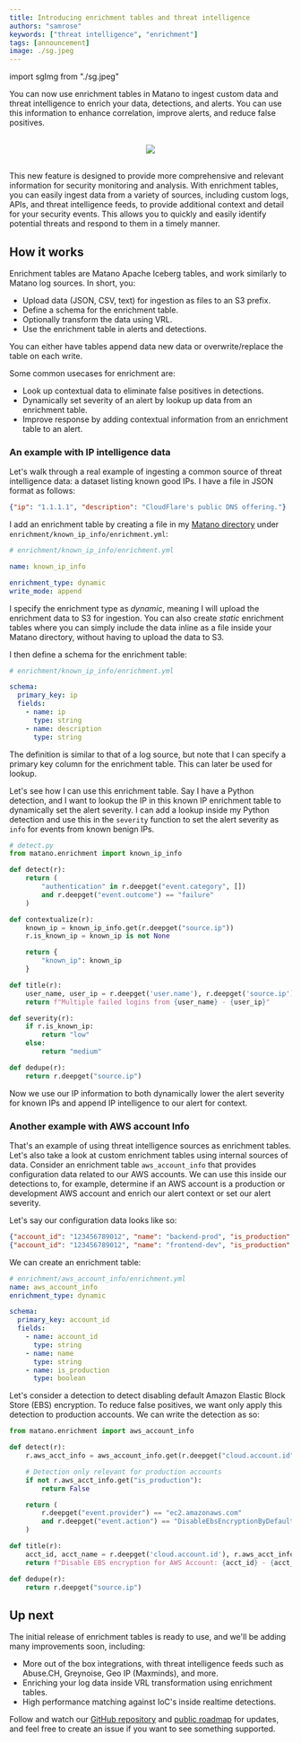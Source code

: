 ```yaml
---
title: Introducing enrichment tables and threat intelligence
authors: "samrose"
keywords: ["threat intelligence", "enrichment"]
tags: [announcement]
image: ./sg.jpeg
---
```


import sgImg from "./sg.jpeg"

You can now use enrichment tables in Matano to ingest custom data and threat intelligence to enrich your data, detections, and alerts. You can use this information to enhance correlation, improve alerts, and reduce false positives.

<br/>

<div align="center">
    <img className="mtn-blog-sq-img" src={sgImg}/>
</div>

<!--truncate-->

<br/>

This new feature is designed to provide more comprehensive and relevant information for security monitoring and analysis. With enrichment tables, you can easily ingest data from a variety of sources, including custom logs, APIs, and threat intelligence feeds, to provide additional context and detail for your security events. This allows you to quickly and easily identify potential threats and respond to them in a timely manner.


## How it works

Enrichment tables are Matano Apache Iceberg tables, and work similarly to Matano log sources. In short, you:

- Upload data (JSON, CSV, text) for ingestion as files to an S3 prefix.
- Define a schema for the enrichment table.
- Optionally transform the data using VRL.
- Use the enrichment table in alerts and detections.

You can either have tables append data new data or overwrite/replace the table on each write.

Some common usecases for enrichment are:

- Look up contextual data to eliminate false positives in detections.
- Dynamically set severity of an alert by lookup up data from an enrichment table.
- Improve response by adding contextual information from an enrichment table to an alert.

### An example with IP intelligence data

Let's walk through a real example of ingesting a common source of threat intelligence data: a dataset listing known good IPs. I have a file in JSON format as follows:

```json
{"ip": "1.1.1.1", "description": "CloudFlare's public DNS offering."}
```

I add an enrichment table by creating a file in my [Matano directory](/docs/matano-directory) under `enrichment/known_ip_info/enrichment.yml`:

```yml
# enrichment/known_ip_info/enrichment.yml

name: known_ip_info

enrichment_type: dynamic
write_mode: append
```

I specify the enrichment type as *dynamic*, meaning I will upload the enrichment data to S3 for ingestion. You can also create *static* enrichment tables where you can simply include the data inline as a file inside your Matano directory, without having to upload the data to S3.

I then define a schema for the enrichment table:

```yml
# enrichment/known_ip_info/enrichment.yml

schema:
  primary_key: ip
  fields:
    - name: ip
      type: string
    - name: description
      type: string
```

The definition is similar to that of a log source, but note that I can specify a primary key column for the enrichment table. This can later be used for lookup.

Let's see how I can use this enrichment table. Say I have a Python detection, and I want to lookup the IP in this known IP enrichment table to dynamically set the alert severity. I can add a lookup inside my Python detection and use this in the `severity` function to set the alert severity as `info` for events from known benign IPs.

```python
# detect.py
from matano.enrichment import known_ip_info

def detect(r):
    return (
        "authentication" in r.deepget("event.category", [])
        and r.deepget("event.outcome") == "failure"
    )

def contextualize(r):
    known_ip = known_ip_info.get(r.deepget("source.ip"))
    r.is_known_ip = known_ip is not None

    return {
        "known_ip": known_ip
    }

def title(r):
    user_name, user_ip = r.deepget('user.name'), r.deepget('source.ip')
    return f"Multiple failed logins from {user_name} - {user_ip}"

def severity(r):
    if r.is_known_ip:
        return "low"
    else:
        return "medium"

def dedupe(r):
    return r.deepget("source.ip")
```

Now we use our IP information to both dynamically lower the alert severity for known IPs and append IP intelligence to our alert for context.


### Another example with AWS account Info

That's an example of using threat intelligence sources as enrichment tables. Let's also take a look at custom enrichment tables using internal sources of data. Consider an enrichment table `aws_account_info` that provides configuration data related to our AWS accounts. We can use this inside our detections to, for example, determine if an AWS account is a production or development AWS account and enrich our alert context or set our alert severity.

Let's say our configuration data looks like so:

```json
{"account_id": "123456789012", "name": "backend-prod", "is_production": true}
{"account_id": "123456789012", "name": "frontend-dev", "is_production": false}
```

We can create an enrichment table:

```yml
# enrichment/aws_account_info/enrichment.yml
name: aws_account_info
enrichment_type: dynamic

schema:
  primary_key: account_id
  fields:
    - name: account_id
      type: string
    - name: name
      type: string
    - name: is_production
      type: boolean
```

Let's consider a detection to detect disabling default Amazon Elastic Block Store (EBS) encryption. To reduce false positives, we want only apply this detection to production accounts. We can write the detection as so:

```python
from matano.enrichment import aws_account_info

def detect(r):
    r.aws_acct_info = aws_account_info.get(r.deepget("cloud.account.id"))

    # Detection only relevant for production accounts
    if not r.aws_acct_info.get("is_production"):
        return False

    return (
        r.deepget("event.provider") == "ec2.amazonaws.com"
        and r.deepget("event.action") == "DisableEbsEncryptionByDefault"
    )

def title(r):
    acct_id, acct_name = r.deepget('cloud.account.id'), r.aws_acct_info.get("name")
    return f"Disable EBS encryption for AWS Account: {acct_id} - {acct_name}"

def dedupe(r):
    return r.deepget("source.ip")
```

## Up next

The initial release of enrichment tables is ready to use, and we'll be adding many improvements soon, including:

- More out of the box integrations, with threat intelligence feeds such as Abuse.CH, Greynoise, Geo IP (Maxminds), and more.
- Enriching your log data inside VRL transformation using enrichment tables.
- High performance matching against IoC's inside realtime detections.

Follow and watch our [GitHub repository](https://github.com/matanolabs/matano) and [public roadmap](https://github.com/orgs/matanolabs/projects/1) for updates, and feel free to create an issue if you want to see something supported.
